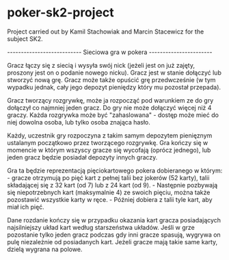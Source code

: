 # poker-sk2-project
Project carried out by Kamil Stachowiak and Marcin Stacewicz for the subject SK2.

--------------------------- Sieciowa gra w pokera -----------------------

Gracz łączy się z siecią i wysyła swój nick (jeżeli jest on już zajęty, proszony jest on o podanie nowego nicku).
Gracz jest w stanie dołączyć lub stworzyć nową grę. Gracz może także opuścić grę przedwcześnie (w tym wypadku jednak, cały jego depozyt pieniędzy który mu pozostał przepada).

Gracz tworzący rozgrywkę, może ja rozpocząć pod warunkiem ze do gry dołączył co najmniej jeden gracz. Do gry nie może dołączyć więcej niż 4 graczy.
Każda rozgrywka może być "zahaslowana" - dostęp może mieć do niej dowolna osoba, lub tylko osoba znająca hasło.

Każdy, uczestnik gry rozpoczyna z takim samym depozytem pienięznym ustalanym początkowo przez tworzącego rozgrywkę. Gra kończy się w momencie w którym wszyscy gracze się wycofają (oprócz jednego), lub jeden gracz będzie posiadał depozyty innych graczy.

Gra ta będzie reprezentacją pięciokartowego pokera dobieranego w którym: - gracze otrzymują po pięć kart z pełnej talii bez jokerów (52 karty), talii składającej się z 32 kart (od 7) lub z 24 kart (od 9). - Następnie pozbywają się niepotrzebnych kart (maksymalnie 4) ze swoich pięciu, można także pozostawić wszystkie karty w ręce. - Później dobiera z talii tyle kart, aby miał ich pięć.

Dane rozdanie kończy się w przypadku okazania kart gracza posiadających najsilniejszy układ kart według starszeństwa układów. Jeśli w grze pozostanie tylko jeden gracz podczas gdy inni gracze spasują, wygrywa on pulę niezależnie od posiadanych kart. Jeżeli gracze mają takie same karty, dzielą wygrana na polowe.


